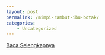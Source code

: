 ```yaml
---
layout: post
permalink: /mimpi-rambut-ibu-botak/
categories:
    - Uncategorized
---
```


[Baca Selengkapnya](/10)
